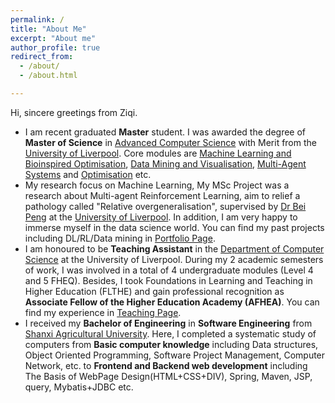 ```yaml
---
permalink: /
title: "About Me"
excerpt: "About me"
author_profile: true
redirect_from: 
  - /about/
  - /about.html

---
```


Hi, sincere greetings from Ziqi. 

- I am recent graduated **Master** student. I was awarded the degree of **Master of Science** in [Advanced Computer Science](https://www.liverpool.ac.uk/courses/2023/advanced-computer-science-msc) with Merit from the [University of Liverpool](https://www.liverpool.ac.uk). Core modules are [Machine Learning and Bioinspired Optimisation](https://tulip.liv.ac.uk/mods/student/COMP532_202223.htm), [Data Mining and Visualisation](https://tulip.liv.ac.uk/mods/student/COMP527_202223.htm), [Multi-Agent Systems](https://tulip.liv.ac.uk/mods/student/COMP310_202223.htm) and [Optimisation](https://tulip.liv.ac.uk/mods/student/COMP557_202223.htm) etc.
- My research focus on Machine Learning, My MSc Project was a research about Multi-agent Reinforcement Learning, aim to relief a pathology called "Relative overgeneralisation", supervised by [Dr Bei Peng](https://www.liverpool.ac.uk/computer-science/staff/bei-peng/) at the [University of Liverpool](https://www.liverpool.ac.uk). In addition, I am very happy to immerse myself in the data science world. You can find my past projects including DL/RL/Data mining in [Portfolio Page](https://han-ziqi.github.io/portfolio/). 
- I am honoured to be **Teaching Assistant** in the [Department of Computer Science](https://www.liverpool.ac.uk/computer-science/) at the University of Liverpool. During my 2 academic semesters of work, I was involved in a total of 4 undergraduate modules (Level 4 and 5 FHEQ). Besides, I took Foundations in Learning and Teaching in Higher Education (FLTHE) and gain professional recognition as **Associate Fellow of the Higher Education Academy (AFHEA)**. You can find my experience in [Teaching Page](https://han-ziqi.github.io/teaching/).
- I received my **Bachelor of Engineering** in **Software Engineering** from [Shanxi Agricultural University](https://www.sxau.edu.cn). Here, I completed a systematic study of computers from **Basic computer knowledge** including Data structures, Object Oriented Programming, Software Project Management, Computer Network,  etc. to **Frontend and Backend web development** including The Basis of WebPage Design(HTML+CSS+DIV), Spring, Maven, JSP, query, Mybatis+JDBC etc.
